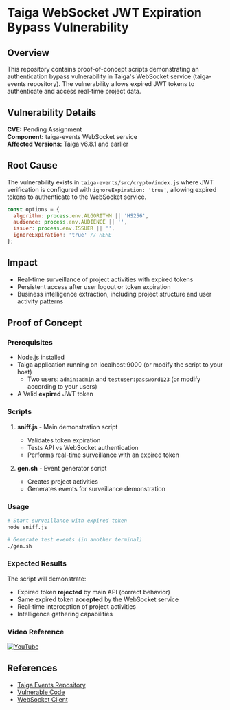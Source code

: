 # Taiga WebSocket JWT Expiration Bypass Vulnerability

## Overview

This repository contains proof-of-concept scripts demonstrating an authentication bypass vulnerability in Taiga's WebSocket service (taiga-events repository). The vulnerability allows expired JWT tokens to authenticate and access real-time project data.

## Vulnerability Details

**CVE:** Pending Assignment  
**Component:** taiga-events WebSocket service  
**Affected Versions:** Taiga v6.8.1 and earlier  

## Root Cause

The vulnerability exists in `taiga-events/src/crypto/index.js` where JWT verification is configured with `ignoreExpiration: 'true'`, allowing expired tokens to authenticate to the WebSocket service.

```javascript
const options = {
  algorithm: process.env.ALGORITHM || 'HS256',
  audience: process.env.AUDIENCE || '',
  issuer: process.env.ISSUER || '',
  ignoreExpiration: 'true' // HERE
};
```

## Impact

- Real-time surveillance of project activities with expired tokens
- Persistent access after user logout or token expiration
- Business intelligence extraction, including project structure and user activity patterns

## Proof of Concept

### Prerequisites

- Node.js installed
- Taiga application running on localhost:9000 (or modify the script to your host)
  - Two users: `admin:admin` and `testuser:password123` (or modify according to your users)
- A Valid **expired** JWT token

### Scripts

1. **sniff.js** - Main demonstration script
   - Validates token expiration
   - Tests API vs WebSocket authentication
   - Performs real-time surveillance with an expired token

2. **gen.sh** - Event generator script
   - Creates project activities
   - Generates events for surveillance demonstration

### Usage

```bash
# Start surveillance with expired token
node sniff.js

# Generate test events (in another terminal)
./gen.sh
```

### Expected Results

The script will demonstrate:
- Expired token **rejected** by main API (correct behavior)
- Same expired token **accepted** by the WebSocket service
- Real-time interception of project activities
- Intelligence gathering capabilities

### Video Reference
[![YouTube](https://img.youtube.com/vi/fC74ZM7V64w/maxresdefault.jpg)](https://www.youtube.com/watch?v=fC74ZM7V64w)

## References

- [Taiga Events Repository](https://github.com/taigaio/taiga-events)
- [Vulnerable Code](https://github.com/taigaio/taiga-events/blob/main/src/crypto/index.js)
- [WebSocket Client](https://github.com/taigaio/taiga-events/blob/main/src/ws/client.js)
